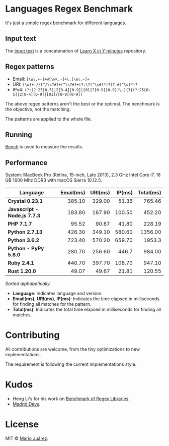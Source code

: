 # Languages Regex Benchmark

It's just a simple regex benchmark for different languages.

## Input text

The [input text](input-text.txt) is a concatenation of [Learn X in Y minutes](https://github.com/adambard/learnxinyminutes-docs) repository.

## Regex patterns

- Email: ``[\w\.+-]+@[\w\.-]+\.[\w\.-]+``
- URI: ``[\w]+://[^/\s?#]+[^\s?#]+(?:\?[^\s#]*)?(?:#[^\s]*)?``
- IPv4: ``(?:(?:25[0-5]|2[0-4][0-9]|[01]?[0-9][0-9])\.){3}(?:25[0-5]|2[0-4][0-9]|[01]?[0-9][0-9])``

The above regex patterns aren't the best or the optimal. The benchmark is the objective, not the matching.

The patterns are applied to the whole file.

## Running

[Bench](https://github.com/Gabriel439/bench) is used to measure the results.

## Performance

System: MacBook Pro (Retina, 15-inch, Late 2013), 2.3 GHz Intel Core i7, 16 GB 1600 Mhz DDR3 with macOS Sierra 10.12.5.

Language | Email(ms) | URI(ms) | IP(ms) | Total(ms)
--- | ---: | ---: | ---: | ---:
**Crystal 0.23.1** | 385.10  | 329.00 | 51.36 | 765.46
**Javascript - Node.js 7.7.3** | 183.80  | 167.90 | 100.50 | 452.20
**PHP 7.1.7** | 95.52 | 90.87 | 41.80 | 228.19
**Python 2.7.13** | 426.30 | 349.10 | 580.60 | 1356.00
**Python 3.6.2** | 723.40 | 570.20 | 659.70 | 1953.3
**Python - PyPy 5.8.0** | 280.70 | 256.60 | 446.7 | 984.00
**Ruby 2.4.1** | 440.70 | 397.70 | 108.70 | 947.10
**Rust 1.20.0** | 49.07 | 49.67 | 21.81 | 120.55

*Sorted alphabetically.*

- **Language**: Indicates language and version.
- **Email(ms)**, **URI(ms)**, **IP(ms)**: Indicates the time elapsed in milliseconds for finding all matches for the pattern.
- **Total(ms)**: Indicates the total time elapsed in milliseconds for finding all matches.

# Contributing

All contributions are welcome, from the tiny optimizations to new implementations.

The requirement is following the current implementations style.

# Kudos

- Heng Li's for his work on [Benchmark of Regex Libraries](http://lh3lh3.users.sourceforge.net/reb.shtml).
- [Madrid Devs](http://madriddevs.org/).

# License

MIT © [Mario Juárez](https://github.com/mariomka).
